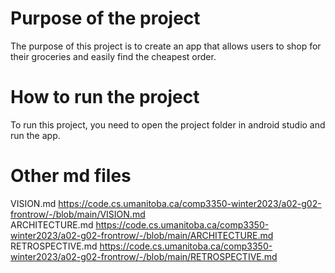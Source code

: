 # Purpose of the project
The purpose of this project is to create an app that allows users to shop for their groceries and easily find the cheapest order.

# How to run the project
To run this project, you need to open the project folder in android studio and run the app.

# Other md files
VISION.md
https://code.cs.umanitoba.ca/comp3350-winter2023/a02-g02-frontrow/-/blob/main/VISION.md
<br />
ARCHITECTURE.md
https://code.cs.umanitoba.ca/comp3350-winter2023/a02-g02-frontrow/-/blob/main/ARCHITECTURE.md
<br />
RETROSPECTIVE.md
https://code.cs.umanitoba.ca/comp3350-winter2023/a02-g02-frontrow/-/blob/main/RETROSPECTIVE.md
